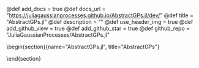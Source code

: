 @def add_docs = true
@def docs_url = "https://juliagaussianprocesses.github.io/AbstractGPs.jl/dev/"
@def title = "AbstractGPs.jl"
@def description = ""
@def use_header_img = true
@def add_github_view = true
@def add_github_star = true
@def github_repo = "JuliaGaussianProcesses/AbstractGPs.jl"

\begin{section}{name="AbstractGPs.jl", title="AbstractGPs"}

\end{section}